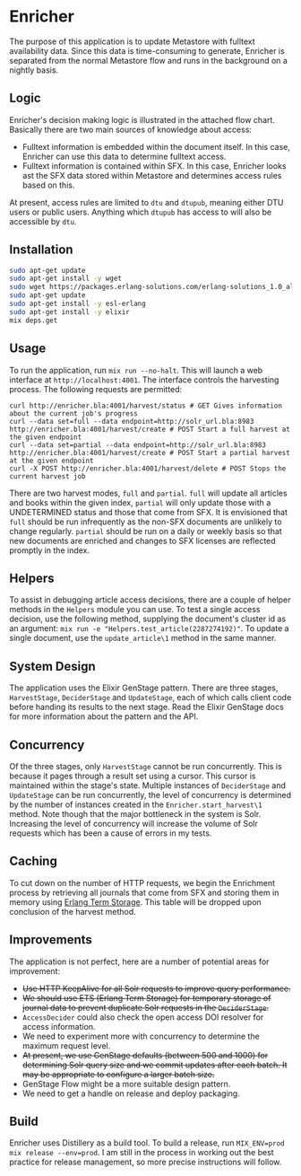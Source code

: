 # Enricher

The purpose of this application is to update Metastore with fulltext availability data. Since this data is time-consuming to generate, Enricher is separated from the normal Metastore flow and runs in the background on a nightly basis.

## Logic

Enricher's decision making logic is illustrated in the attached flow chart. Basically there are two main sources of knowledge about access: 

  - Fulltext information is embedded within the document itself. In this case, Enricher can use this data to determine fulltext access.
  - Fulltext information is contained within SFX. In this case, Enricher looks ast the SFX data stored within Metastore and determines access rules based on this.

At present, access rules are limited to `dtu` and `dtupub`, meaning either DTU users or public users. Anything which `dtupub` has access to will also be accessible by `dtu`. 

## Installation

```bash
sudo apt-get update
sudo apt-get install -y wget
sudo wget https://packages.erlang-solutions.com/erlang-solutions_1.0_all.deb && dpkg -i erlang-solutions_1.0_all.deb
sudo apt-get update
sudo apt-get install -y esl-erlang
sudo apt-get install -y elixir
mix deps.get
```

## Usage

To run the application, run `mix run --no-halt`. This will launch a web interface at `http://localhost:4001`. The interface controls the harvesting process. The following requests are permitted:

```
curl http://enricher.bla:4001/harvest/status # GET Gives information about the current job's progress
curl --data set=full --data endpoint=http://solr_url.bla:8983 http://enricher.bla:4001/harvest/create # POST Start a full harvest at the given endpoint
curl --data set=partial --data endpoint=http://solr_url.bla:8983 http://enricher.bla:4001/harvest/create # POST Start a partial harvest at the given endpoint
curl -X POST http://enricher.bla:4001/harvest/delete # POST Stops the current harvest job
```
There are two harvest modes, `full` and `partial`. `full` will update all articles and books within the given index, `partial` will only update those with a UNDETERMINED status and those that come from SFX. It is envisioned that `full` should be run infrequently as the non-SFX documents are unlikely to change regularly. `partial` should be run on a daily or weekly basis so that new documents are enriched and changes to SFX licenses are reflected promptly in the index.

## Helpers

To assist in debugging article access decisions, there are a couple of helper methods in the `Helpers` module you can use. To test a single access decision, use the following method, supplying the document's cluster id as an argument: `mix run -e "Helpers.test_article(2287274192)"`. To update a single document, use the `update_article\1` method in the same manner.

## System Design

The application uses the Elixir GenStage pattern. There are three stages, `HarvestStage`, `DeciderStage` and `UpdateStage`, each of which calls client code before handing its results to the next stage. Read the Elixir GenStage docs for more information about the pattern and the API.

## Concurrency

Of the three stages, only `HarvestStage` cannot be run concurrently. This is because it pages through a result set using a cursor. This cursor is maintained within the stage's state. Multiple instances of `DeciderStage` and `UpdateStage` can be run concurrently, the level of concurrency is determined by the number of instances created in the `Enricher.start_harvest\1` method. Note though that the major bottleneck in the system is Solr. Increasing the level of concurrency will increase the volume of Solr requests which has been a cause of errors in my tests.

## Caching

To cut down on the number of HTTP requests, we begin the Enrichment process by retrieving all journals that come from SFX and storing them in memory using [Erlang Term Storage](http://elixir-lang.org/getting-started/mix-otp/ets.html). This table will be dropped upon conclusion of the harvest method. 

## Improvements

The application is not perfect, here are a number of potential areas for improvement:

  -  ~~Use HTTP KeepAlive for all Solr requests to improve query performance.~~
  -  ~~We should use ETS (Erlang Term Storage) for temporary storage of journal data to prevent duplicate Solr requests in the `DeciderStage`.~~
  -  `AccessDecider` could also check the open access DOI resolver for access information.
  -  We need to experiment more with concurrency to determine the maximum request level.
  -  ~~At present, we use GenStage defaults (between 500 and 1000) for determining Solr query size and we commit updates after each batch. It may be appropriate to configure a larger batch size.~~
  -  GenStage Flow might be a more suitable design pattern.
  - We need to get a handle on release and deploy packaging.

## Build

Enricher uses Distillery as a build tool. To build a release, run `MIX_ENV=prod mix release --env=prod`. I am still in the process in working out the best practice for release management, so more precise instructions will follow.
